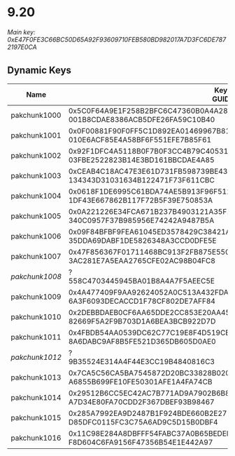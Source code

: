 # 9.20

###### Main key: 0xE47F0FE3C66BC50D65A92F93609710FEB580BD982017A7D3FC6DE7872197E0CA

## Dynamic Keys

| Name         | Key<br/>GUID                                                                                            |
|--------------|---------------------------------------------------------------------------------------------------------|
| pakchunk1000 | 0x5C0F64A9E1F258B2BFC6C47360B0A4A2837F74144D4F28F2E6CC3D26FFBC9D1B<br/>001B8CDAE8386ACB5DFE26FA59C10B40 |
| pakchunk1001 | 0x0F00881F90F0FF5C1D892EA01469967B81D4803F6430E1338DBCCCFF542C84CE<br/>010E6ACF85E4A58BF6F551EFE7B85F61 |
| pakchunk1002 | 0x92F1DFC4A5118B0F7B0F3CC4B79C4053154C15FC46C9ADD7C37908ECE4461203<br/>03FBE2522823B14E3BD161BBCDAE4A85 |
| pakchunk1003 | 0xCEAB4C18AC47E3E61D731FB598739BE4320C63172DA66DA72AA5E9F1CE611FFD<br/>134343D31031634B122471F73F611CBC |
| pakchunk1004 | 0x0618F1DE6995C61BDA74AE5B913F96F512745C068C1DAC029DFF0C7D7229001C<br/>1DF43E667862B117F72B5F39E750853A |
| pakchunk1005 | 0x0A221226E34FCA671B237B4903121A35F18270706BD6DB5216BFBEE1CE43431D<br/>340C0957F37B985956E74242A9487B5A |
| pakchunk1006 | 0x09F84BFBF9FEA61045ED3578429C38421AAB77A8374BF1AADAC5399F41621FA0<br/>35DDA69DABF1DE5826348A3CCD0DFE5E |
| pakchunk1007 | 0x47F856367F01711468BC913F2FB875E550EB2741F856A04156DE9756FAB611BC<br/>3AC281E7A5EAA2765CFE02AC98B04FC8 |
| *pakchunk1008* | ?<br/>558C4703445945BA01B8A4A7F5AEEC5E                                                                |
| pakchunk1009 | 0x4A477409F9AA92624052A0C513A432FDA74BD8C48DE08B809DD5D9D127A9117C<br/>6A3F6093DECACCD1F78CF802DE7AFF84 |
| pakchunk1010 | 0x2DEBBDAEB0CF6AA65DDE2CC853E20AA4570FFCD35CA929DC2E457695AA502FA9<br/>82669F5A2F9B703D1A6BEA3BCB922D7D |
| pakchunk1011 | 0x4FBDB54AA0539DC62C77C19E8F4D519CB5FAB04682809A082E745AB87689CFE8<br/>8A6DABC9AF8B5FE521D365DB605D0AE0 |
| *pakchunk1012* | ?<br/>9B35524E314A4F44E3CC19B4840816C3                                                                |
| pakchunk1013 | 0x7CA5C56CA5BA7545872D20BC33828B020D5E9555C7FB0628B856E9BEFB6221C6<br/>A6855B699FE10FE50301AFE1A4FA74CB |
| pakchunk1014 | 0x29512B6CC5EC42AC7B771AD9A7902B6B8395940D7BA5CDBD136499945362A4F5<br/>A7D34E80FA70CDD2F367DBEF93B98467 |
| pakchunk1015 | 0x285A7992EA9D2487B1F924BDE660B2E271139E9CE5698F141DEF17EC14A31B16<br/>D85DFC0115FC3C75A6AD9C5D15B0DBF4 |
| pakchunk1016 | 0x11C98E284A8DBFFF54FABC37A0B65BEDEFB3E2068A5A57D1229750C0E0EF38AC<br/>F8D604C6FA9156F47356B54E1E442A97 |
